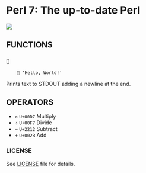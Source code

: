# Perl 7: The up-to-date Perl

![](https://avatars2.githubusercontent.com/u/25326498?v=3&s=200)

## FUNCTIONS

### `💬`

```
    💬 'Hello, World!'
```

Prints text to STDOUT adding a newline at the end.

## OPERATORS

- `×` `U+00D7` Multiply
- `÷` `U+00F7` Divide
- `−` `U+2212` Subtract
- `+` `U+002B` Add

### LICENSE

See [LICENSE](LICENSE) file for details.
